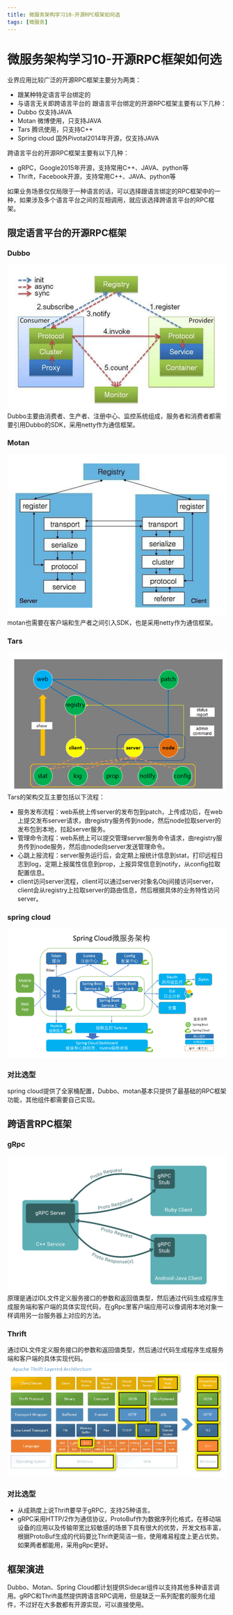 ```yaml
---
title: 微服务架构学习10-开源RPC框架如何选
tags: [微服务]
---
```

# 微服务架构学习10-开源RPC框架如何选
业界应用比较广泛的开源RPC框架主要分为两类：
- 跟某种特定语言平台绑定的
- 与语言无关即跨语言平台的
跟语言平台绑定的开源RPC框架主要有以下几种：
- Dubbo 仅支持JAVA
- Motan 微博使用，只支持JAVA
- Tars 腾讯使用，只支持C++
- Spring cloud 国外Pivotal2014年开源，仅支持JAVA

跨语言平台的开源RPC框架主要有以下几种：
- gRPC，Google2015年开源，支持常用C++、JAVA、python等
- Thrift，Facebook开源，支持常用C++、JAVA、python等

如果业务场景仅仅局限于一种语言的话，可以选择跟语言绑定的RPC框架中的一种，如果涉及多个语言平台之间的互相调用，就应该选择跨语言平台的RPC框架。

## 限定语言平台的开源RPC框架
### Dubbo
![dubbo交互图](/images/wbwfwsj10_Dubbo.png)<br/>
Dubbo主要由消费者、生产者、注册中心、监控系统组成，服务者和消费者都需要引用Dubbo的SDK，采用netty作为通信框架。  

### Motan
![motan](/images/wbwfwsj10_motan.png)<br/>
motan也需要在客户端和生产者之间引入SDK，也是采用netty作为通信框架。
### Tars
![Tars](/images/wbwfwsj10_tars.png)<br/>
Tars的架构交互主要包括以下流程：
- 服务发布流程：web系统上传server的发布包到patch，上传成功后，在web上提交发布server请求，由registry服务传到node，然后node拉取server的发布包到本地，拉起server服务。
- 管理命令流程：web系统上可以提交管理server服务命令请求，由registry服务传到node服务，然后由node向server发送管理命令。
- 心跳上报流程：server服务运行后，会定期上报统计信息到stat，打印远程日志到log，定期上报属性信息到prop，上报异常信息到notify，从config拉取配置信息。
- client访问server流程，client可以通过server对象名Obj间接访问server，client会从registry上拉取server的路由信息，然后根据具体的业务特性访问server。


### spring cloud
![Tars](/images/wbwfwsj10_springcloud.png)<br/>

### 对比选型
spring cloud提供了全家桶配置，Dubbo、motan基本只提供了最基础的RPC框架功能，其他组件都需要自己实现。

## 跨语言RPC框架
### gRpc
![gRpc](/images/wbwfwsj10_thrift.png)<br/>
原理是通过IDL文件定义服务接口的参数和返回值类型，然后通过代码生成程序生成服务端和客户端的具体实现代码，在gRpc里客户端应用可以像调用本地对象一样调用另一台服务器上对应的方法。

### Thrift
通过IDL文件定义服务接口的参数和返回值类型，然后通过代码生成程序生成服务端和客户端的具体实现代码。
![Thrift](/images/wbwfwsj10_thrift02.png)<br/>

### 对比选型
- 从成熟度上说Thrift要早于gRPC，支持25种语言。
- gRPC采用HTTP/2作为通信协议，ProtoBuf作为数据序列化格式，在移动端设备的应用以及传输带宽比较敏感的场景下具有很大的优势，开发文档丰富，根据ProtoBuf生成的代码要比Thrift更简洁一些，使用难易程度上更占优势。如果两者都能用，采用gRpc更好。

## 框架演进
Dubbo、Motan、Spring Cloud都计划提供Sidecar组件以支持其他多种语言调用。gRPC和Thrift虽然提供跨语言RPC调用，但是缺乏一系列配套的服务化组件，不过好在大多数都有开源实现，可以直接使用。














